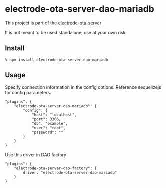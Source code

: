 # electrode-ota-server-dao-mariadb

This project is part of the [electrode-ota-server](https://github.com/electrode-io/electrode-ota-server)

It is not meant to be used standalone, use at your own risk.

## Install

```
% npm install electrode-ota-server-dao-mariadb
```

## Usage

Specify connection information in the config options.
Reference sequelizejs for config parameters.

```
"plugins": {
    "electrode-ota-server-dao-mariadb": {
        "config": {
            "host": "localhost",
            "port": 3306,
            "db": "example",
            "user": "root",
            "password": ""
        }
    }
}
```

Use this driver in DAO factory

```
"plugins": {
    "electrode-ota-server-dao-factory": {
        driver: "electrode-ota-server-dao-mariadb"
    }
}
```
